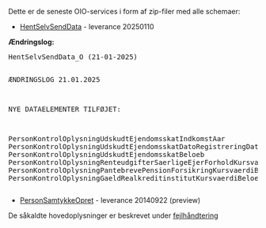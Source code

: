 <div class="level1">

<p>
Dette er de seneste OIO-services i form af zip-filer med alle schemaer:
</p>
<ul>
<li class="level1"><div class="li"> <a href="https://github.com/skat/eksternwiki/tree/main/systems/eSKATdata (HentSelv)/eSKATdata20250110/OIO/" class="interwiki iw_this" title="https://github.com/skat/eksternwiki/tree/main/systems/eSKATdata (HentSelv)/eSKATdata20250110/OIO/HentSelvSendData_OIO.zip">HentSelvSendData</a> - leverance 20250110</div>
</li>
</ul>

<p>
<strong>Ændringslog:</strong>
</p>
<pre class="code">HentSelvSendData_O (21-01-2025)

ÆNDRINGSLOG 21.01.2025

NYE DATAELEMENTER TILFØJET:

PersonKontrolOplysningUdskudtEjendomsskatIndkomstAar
PersonKontrolOplysningUdskudtEjendomsskatDatoRegistreringDato
PersonKontrolOplysningUdskudtEjendomsskatBeloeb
PersonKontrolOplysningRenteudgifterSaerligeEjerForholdKursvaerdiBeloeb
PersonKontrolOplysningPantebrevePensionForsikringKursvaerdiBeloeb
PersonKontrolOplysningGaeldRealkreditinstitutKursvaerdiBeloeb
</pre>
<ul>
<li class="level1"><div class="li"> <a href="https://github.com/skat/eksternwiki/tree/main/systems/eSKATdata (HentSelv)/eSKATdata20140922/OIOXML/" class="interwiki iw_this" title="https://github.com/skat/eksternwiki/tree/main/systems/eSKATdata (HentSelv)/eSKATdata20140922/OIOXML/HentSelvOIO_20140922.zip">PersonSamtykkeOpret</a> - leverance 20140922 (preview)</div>
</li>
</ul>

<p>
De såkaldte hovedoplysninger er beskrevet under <a href="https://github.com/skat/eksternwiki/blob/main/media/oiohovedoplysninger_2_.pdf" class="media mediafile mf_pdf" target="_blank" title="oiohovedoplysninger_2_.pdf (348 KB)" rel="noopener">fejlhåndtering</a>
</p>

</div>
